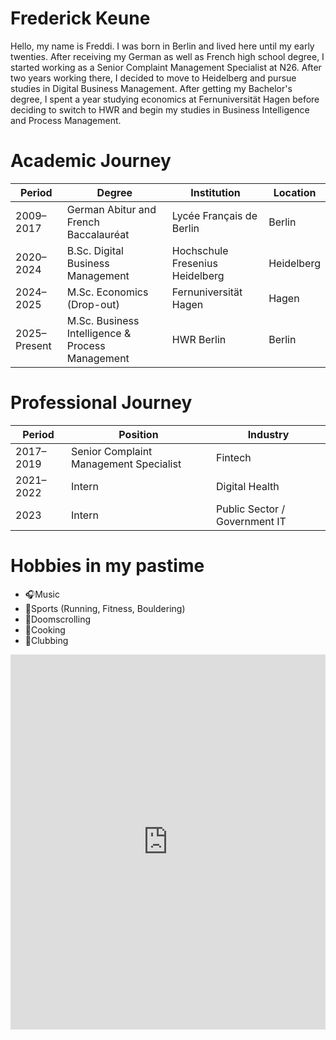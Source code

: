 # Frederick Keune

Hello, my name is Freddi. I was born in Berlin and lived here until my early twenties. After receiving my German as well as French high school degree, I started working as a Senior Complaint Management Specialist at N26. After two years working there, I decided to move to Heidelberg and pursue studies in Digital Business Management. After getting my Bachelor's degree, I spent a year studying economics at Fernuniversität Hagen before deciding to switch to HWR and begin my studies in Business Intelligence and Process Management.

# Academic Journey

| Period         | Degree                                           | Institution                     | Location   |
|----------------|--------------------------------------------------|----------------------------------|-------------|
| 2009–2017      | German Abitur and French Baccalauréat            | Lycée Français de Berlin         | Berlin      |
| 2020–2024      | B.Sc. Digital Business Management                | Hochschule Fresenius Heidelberg  | Heidelberg  |
| 2024–2025      | M.Sc. Economics (Drop-out)                       | Fernuniversität Hagen            | Hagen       |
| 2025–Present   | M.Sc. Business Intelligence & Process Management | HWR Berlin                       | Berlin      |

# Professional Journey

| Period       | Position                         | Industry                 |
|---------------|----------------------------------|--------------------------|
| 2017–2019     | Senior Complaint Management Specialist | Fintech                  |
| 2021–2022     | Intern                           | Digital Health           |
| 2023          | Intern                           | Public Sector / Government IT |


# Hobbies in my pastime

- 🎧Music
- 🚴Sports (Running, Fitness, Bouldering)
- 📱Doomscrolling
- 🍤Cooking
- 👯Clubbing


<iframe
  src="https://frederickkeune.github.io/BIPM2025/academic_journey_map.html"
  width="100%"
  height="600"
  style="border:none;">
</iframe>
